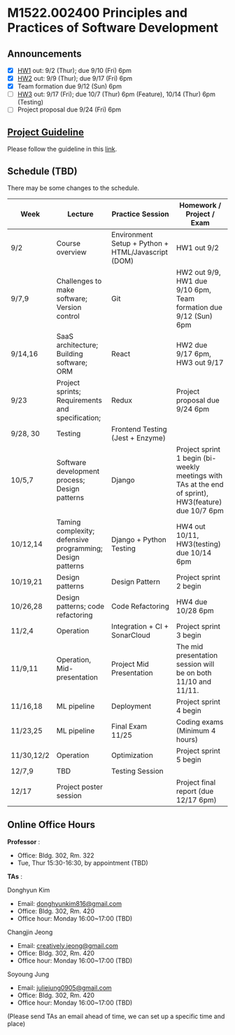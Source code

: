 # M1522.002400 Principles and Practices of Software Development

## Announcements
- [x] [HW1](hw1) out: 9/2 (Thur); due 9/10 (Fri) 6pm
- [x] [HW2](hw2) out: 9/9 (Thur); due 9/17 (Fri) 6pm
- [x] Team formation due 9/12 (Sun) 6pm
- [ ] [HW3](hw3) out: 9/17 (Fri); due 10/7 (Thur) 6pm (Feature), 10/14 (Thur) 6pm (Testing)
- [ ] Project proposal due 9/24 (Fri) 6pm

## [Project Guideline](project)

Please follow the guideline in this [link](project).

## Schedule (TBD)

There may be some changes to the schedule.

| Week  | Lecture | Practice Session | Homework / Project / Exam |
|-------|---------|------------------|---------------------------|
|9/2 | Course overview | Environment Setup + Python + HTML/Javascript (DOM) | HW1 out 9/2 |
|9/7,9| Challenges to make software; Version control | Git | HW2 out 9/9, <br/> HW1 due 9/10 6pm, <br/> Team formation due 9/12 (Sun) 6pm |
|9/14,16 | SaaS architecture; Building software; ORM | React | HW2 due 9/17 6pm, <br/>  HW3 out 9/17|
|9/23 | Project sprints; Requirements and specification;  | Redux | Project proposal due 9/24 6pm |
|9/28, 30 | Testing | Frontend Testing (Jest + Enzyme) | |
|10/5,7 | Software development process; Design patterns | Django | Project sprint 1 begin (bi-weekly meetings with TAs at the end of sprint), <br/> HW3(feature) due 10/7 6pm|
|10/12,14 | Taming complexity; defensive programming; Design patterns | Django + Python Testing | HW4 out 10/11, <br/> HW3(testing) due 10/14 6pm |
|10/19,21 | Design patterns | Design Pattern | Project sprint 2 begin |
|10/26,28 | Design patterns; code refactoring | Code Refactoring | HW4 due 10/28 6pm |
|11/2,4 | Operation | Integration + CI + SonarCloud | Project sprint 3 begin |
|11/9,11 | Operation, Mid-presentation | Project Mid Presentation | The mid presentation session will be on both 11/10 and 11/11. |
|11/16,18 | ML pipeline | Deployment | Project sprint 4 begin |
|11/23,25 | ML pipeline | Final Exam 11/25 | Coding exams (Minimum 4 hours) |
|11/30,12/2 | Operation | Optimization | Project sprint 5 begin |
|12/7,9 | TBD | Testing Session | |
|12/17 | Project poster session | | Project final report (due 12/17 6pm) |

## Online Office Hours
**Professor** : 
  - Office: Bldg. 302, Rm. 322
  - Tue, Thur 15:30-16:30, by appointment (TBD)

**TAs** :

Donghyun Kim
  - Email: donghyunkim816@gmail.com
  - Office: Bldg. 302, Rm. 420
  - Office hour: Monday 16:00~17:00 (TBD)

Changjin Jeong
  - Email: creatively.jeong@gmail.com
  - Office: Bldg. 302, Rm. 420
  - Office hour: Monday 16:00~17:00 (TBD)

Soyoung Jung
  - Email: juliejung0905@gmail.com
  - Office: Bldg. 302, Rm. 420
  - Office hour: Monday 16:00~17:00 (TBD)

(Please send TAs an email ahead of time, we can set up a specific time and place)
